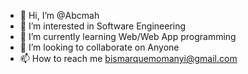 - 👋 Hi, I’m @Abcmah
- 👀 I’m interested in Software Engineering
- 🌱 I’m currently learning Web/Web App programming
- 💞️ I’m looking to collaborate on Anyone
- 📫 How to reach me bismarquemomanyi@gmail.com

<!---
Abcmah/Abcmah is a ✨ special ✨ repository because its `README.md` (this file) appears on your GitHub profile.
You can click the Preview link to take a look at your changes.
--->
